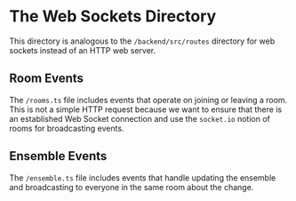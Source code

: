 # The Web Sockets Directory

This directory is analogous to the `/backend/src/routes` directory for web sockets instead of an HTTP web server.

## Room Events

The `/rooms.ts` file includes events that operate on joining or leaving a room. This is not a simple HTTP request because we want to ensure that there is an established Web Socket connection and use the `socket.io` notion of rooms for broadcasting events. 

## Ensemble Events

The `/ensemble.ts` file includes events that handle updating the ensemble and broadcasting to everyone in the same room about the change.
